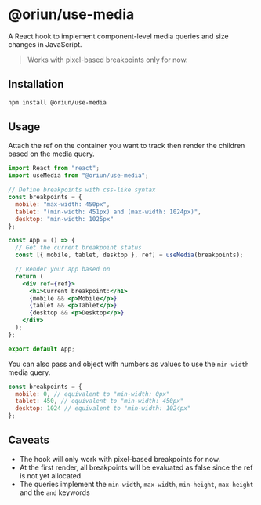 # @oriun/use-media

A React hook to implement component-level media queries and size changes in JavaScript.

> Works with pixel-based breakpoints only for now.

## Installation

```bash
npm install @oriun/use-media
```

## Usage

Attach the ref on the container you want to track then render the children based on the media query.

```jsx
import React from "react";
import useMedia from "@oriun/use-media";

// Define breakpoints with css-like syntax
const breakpoints = {
  mobile: "max-width: 450px",
  tablet: "(min-width: 451px) and (max-width: 1024px)",
  desktop: "min-width: 1025px"
};

const App = () => {
  // Get the current breakpoint status
  const [{ mobile, tablet, desktop }, ref] = useMedia(breakpoints);

  // Render your app based on
  return (
    <div ref={ref}>
      <h1>Current breakpoint:</h1>
      {mobile && <p>Mobile</p>}
      {tablet && <p>Tablet</p>}
      {desktop && <p>Desktop</p>}
    </div>
  );
};

export default App;
```

You can also pass and object with numbers as values to use the `min-width` media query.

```js
const breakpoints = {
  mobile: 0, // equivalent to "min-width: 0px"
  tablet: 450, // equivalent to "min-width: 450px"
  desktop: 1024 // equivalent to "min-width: 1024px"
};
```

## Caveats

- The hook will only work with pixel-based breakpoints for now.
- At the first render, all breakpoints will be evaluated as false since the ref is not yet allocated.
- The queries implement the `min-width`, `max-width`, `min-height`, `max-height` and the `and` keywords
